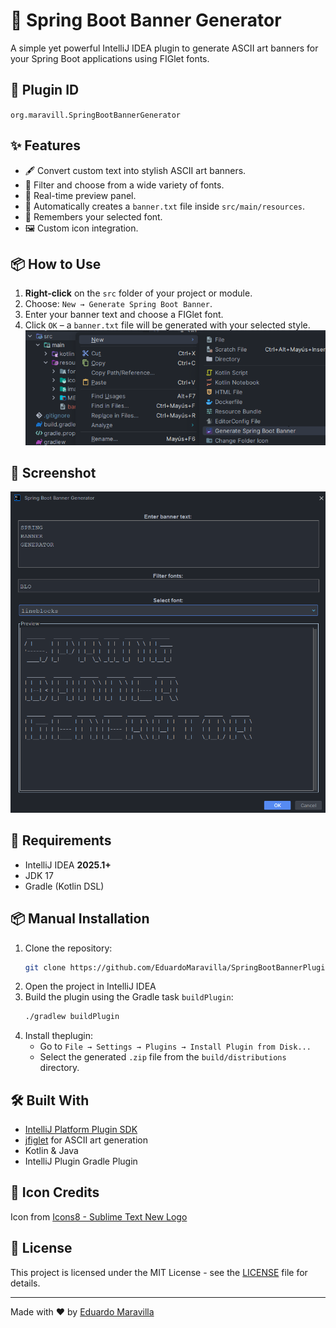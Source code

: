 # 🌟 Spring Boot Banner Generator

A simple yet powerful IntelliJ IDEA plugin to generate ASCII art banners for your Spring Boot applications using FIGlet fonts.

## 📌 Plugin ID

`org.maravill.SpringBootBannerGenerator`

## ✨ Features

- 🖋️ Convert custom text into stylish ASCII art banners.
- 🔎 Filter and choose from a wide variety of fonts.
- 🎨 Real-time preview panel.
- 💾 Automatically creates a `banner.txt` file inside `src/main/resources`.
- 🧠 Remembers your selected font.
- 🖼️ Custom icon integration.

## 📦 How to Use

1. **Right-click** on the `src` folder of your project or module.
2. Choose: `New → Generate Spring Boot Banner`.
3. Enter your banner text and choose a FIGlet font.
4. Click `OK` – a `banner.txt` file will be generated with your selected style.
   ![instructions](src/main/resources/images/CreateBanner.png)

## 🧪 Screenshot

![Plugin preview](src/main/resources/images/SpringBannerGenerator.png)

## 🔧 Requirements

- IntelliJ IDEA **2025.1+**
- JDK 17
- Gradle (Kotlin DSL)

## 📦 Manual Installation

1. Clone the repository:
   ```bash
   git clone https://github.com/EduardoMaravilla/SpringBootBannerPlugin.git
   ```
2. Open the project in IntelliJ IDEA
3. Build the plugin using the Gradle task `buildPlugin`:
   ```bash
   ./gradlew buildPlugin
   ```
4. Install theplugin:
   - Go to `File → Settings → Plugins → Install Plugin from Disk...`
   - Select the generated `.zip` file from the `build/distributions` directory.


## 🛠️ Built With

- <a href="https://plugins.jetbrains.com/docs/intellij/welcome.html" target="_blank">IntelliJ Platform Plugin SDK</a>
- <a href="https://github.com/lalyos/jfiglet" target="_blank">jfiglet</a> for ASCII art generation
- Kotlin & Java
- IntelliJ Plugin Gradle Plugin

## 🎨 Icon Credits

Icon from <a href="https://icons8.com/icon/UCgJoZGoeBg1/sublime-text-new-logo" target="_blank">Icons8 - Sublime Text New Logo</a>

## 📄 License

This project is licensed under the MIT License - see the <a href="LICENSE" target="_blank">LICENSE</a> file for details.

---

Made with ❤️ by <a href="https://eduardo-maravilla.netlify.app/" target="_blank">Eduardo Maravilla</a>

   
